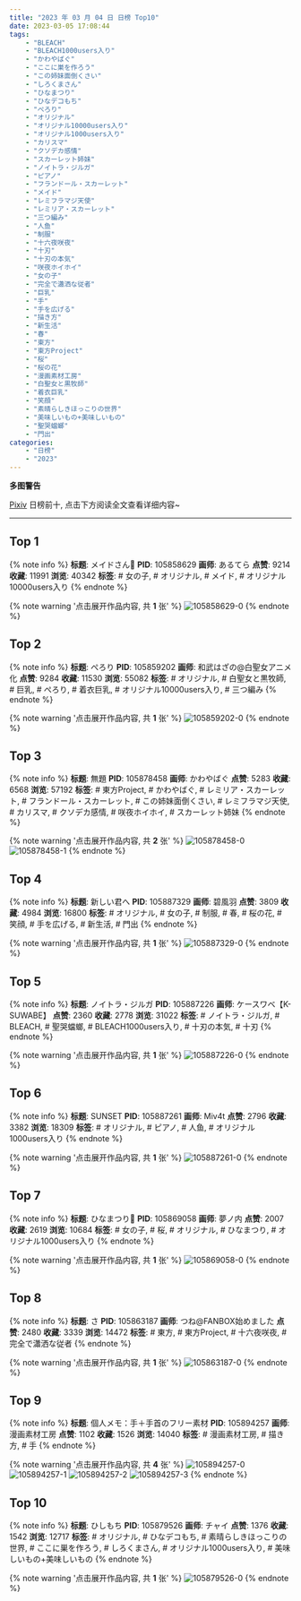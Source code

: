 ```yaml
---
title: "2023 年 03 月 04 日 日榜 Top10"
date: 2023-03-05 17:08:44
tags:
    - "BLEACH"
    - "BLEACH1000users入り"
    - "かわやばぐ"
    - "ここに巣を作ろう"
    - "この姉妹面倒くさい"
    - "しろくまさん"
    - "ひなまつり"
    - "ひなデコもち"
    - "ぺろり"
    - "オリジナル"
    - "オリジナル10000users入り"
    - "オリジナル1000users入り"
    - "カリスマ"
    - "クソデカ感情"
    - "スカーレット姉妹"
    - "ノイトラ・ジルガ"
    - "ピアノ"
    - "フランドール・スカーレット"
    - "メイド"
    - "レミフラマジ天使"
    - "レミリア・スカーレット"
    - "三つ編み"
    - "人鱼"
    - "制服"
    - "十六夜咲夜"
    - "十刃"
    - "十刃の本気"
    - "咲夜ホイホイ"
    - "女の子"
    - "完全で瀟洒な従者"
    - "巨乳"
    - "手"
    - "手を広げる"
    - "描き方"
    - "新生活"
    - "春"
    - "東方"
    - "東方Project"
    - "桜"
    - "桜の花"
    - "漫画素材工房"
    - "白聖女と黒牧師"
    - "着衣巨乳"
    - "笑顔"
    - "素晴らしきほっこりの世界"
    - "美味しいもの+美味しいもの"
    - "聖哭蟷螂"
    - "門出"
categories:
    - "日榜"
    - "2023"
---
```


<i class="fa fa-triangle-exclamation"></i>**多图警告**<i class="fa fa-triangle-exclamation"></i>

[Pixiv](https://www.pixiv.net/) 日榜前十, 点击下方阅读全文查看详细内容~

<!-- more -->

---

## Top 1

{% note info %}
**标题**: メイドさん🍋
**PID**: 105858629 **画师**: あるてら
**点赞**: 9214 **收藏**: 11991 **浏览**: 40342
**标签**: # 女の子, # オリジナル, # メイド, # オリジナル10000users入り
{% endnote %}

{% note warning '点击展开作品内容, 共 **1** 张' %}
![105858629-0](https://i.pixiv.re/img-original/img/2023/03/03/00/00/33/105858629_p0.png)
{% endnote %}

## Top 2

{% note info %}
**标题**: ぺろり
**PID**: 105859202 **画师**: 和武はざの@白聖女アニメ化
**点赞**: 9284 **收藏**: 11530 **浏览**: 55082
**标签**: # オリジナル, # 白聖女と黒牧師, # 巨乳, # ぺろり, # 着衣巨乳, # オリジナル10000users入り, # 三つ編み
{% endnote %}

{% note warning '点击展开作品内容, 共 **1** 张' %}
![105859202-0](https://i.pixiv.re/img-original/img/2023/03/03/00/08/41/105859202_p0.jpg)
{% endnote %}

## Top 3

{% note info %}
**标题**: 無題
**PID**: 105878458 **画师**: かわやばぐ
**点赞**: 5283 **收藏**: 6568 **浏览**: 57192
**标签**: # 東方Project, # かわやばぐ, # レミリア・スカーレット, # フランドール・スカーレット, # この姉妹面倒くさい, # レミフラマジ天使, # カリスマ, # クソデカ感情, # 咲夜ホイホイ, # スカーレット姉妹
{% endnote %}

{% note warning '点击展开作品内容, 共 **2** 张' %}
![105878458-0](https://i.pixiv.re/img-original/img/2023/03/03/19/58/20/105878458_p0.jpg)
![105878458-1](https://i.pixiv.re/img-original/img/2023/03/03/19/58/20/105878458_p1.jpg)
{% endnote %}

## Top 4

{% note info %}
**标题**: 新しい君へ
**PID**: 105887329 **画师**: 碧風羽
**点赞**: 3809 **收藏**: 4984 **浏览**: 16800
**标签**: # オリジナル, # 女の子, # 制服, # 春, # 桜の花, # 笑顔, # 手を広げる, # 新生活, # 門出
{% endnote %}

{% note warning '点击展开作品内容, 共 **1** 张' %}
![105887329-0](https://i.pixiv.re/img-original/img/2023/03/04/00/02/08/105887329_p0.jpg)
{% endnote %}

## Top 5

{% note info %}
**标题**: ノイトラ・ジルガ
**PID**: 105887226 **画师**: ケースワベ【K-SUWABE】
**点赞**: 2360 **收藏**: 2778 **浏览**: 31022
**标签**: # ノイトラ・ジルガ, # BLEACH, # 聖哭蟷螂, # BLEACH1000users入り, # 十刃の本気, # 十刃
{% endnote %}

{% note warning '点击展开作品内容, 共 **1** 张' %}
![105887226-0](https://i.pixiv.re/img-original/img/2023/03/04/00/01/19/105887226_p0.jpg)
{% endnote %}

## Top 6

{% note info %}
**标题**: SUNSET
**PID**: 105887261 **画师**: Miv4t
**点赞**: 2796 **收藏**: 3382 **浏览**: 18309
**标签**: # オリジナル, # ピアノ, # 人鱼, # オリジナル1000users入り
{% endnote %}

{% note warning '点击展开作品内容, 共 **1** 张' %}
![105887261-0](https://i.pixiv.re/img-original/img/2023/03/04/00/01/35/105887261_p0.jpg)
{% endnote %}

## Top 7

{% note info %}
**标题**: ひなまつり🌸
**PID**: 105869058 **画师**: 夢ノ内
**点赞**: 2007 **收藏**: 2619 **浏览**: 10684
**标签**: # 女の子, # 桜, # オリジナル, # ひなまつり, # オリジナル1000users入り
{% endnote %}

{% note warning '点击展开作品内容, 共 **1** 张' %}
![105869058-0](https://i.pixiv.re/img-original/img/2023/03/03/11/48/11/105869058_p0.jpg)
{% endnote %}

## Top 8

{% note info %}
**标题**: さ
**PID**: 105863187 **画师**: つね@FANBOX始めました
**点赞**: 2480 **收藏**: 3339 **浏览**: 14472
**标签**: # 東方, # 東方Project, # 十六夜咲夜, # 完全で瀟洒な従者
{% endnote %}

{% note warning '点击展开作品内容, 共 **1** 张' %}
![105863187-0](https://i.pixiv.re/img-original/img/2023/03/03/03/11/30/105863187_p0.png)
{% endnote %}

## Top 9

{% note info %}
**标题**: 個人メモ：手＋手首のフリー素材
**PID**: 105894257 **画师**: 漫画素材工房
**点赞**: 1102 **收藏**: 1526 **浏览**: 14040
**标签**: # 漫画素材工房, # 描き方, # 手
{% endnote %}

{% note warning '点击展开作品内容, 共 **4** 张' %}
![105894257-0](https://i.pixiv.re/img-original/img/2023/03/04/07/00/06/105894257_p0.jpg)
![105894257-1](https://i.pixiv.re/img-original/img/2023/03/04/07/00/06/105894257_p1.jpg)
![105894257-2](https://i.pixiv.re/img-original/img/2023/03/04/07/00/06/105894257_p2.jpg)
![105894257-3](https://i.pixiv.re/img-original/img/2023/03/04/07/00/06/105894257_p3.jpg)
{% endnote %}

## Top 10

{% note info %}
**标题**: ひしもち
**PID**: 105879526 **画师**: チャイ
**点赞**: 1376 **收藏**: 1542 **浏览**: 12717
**标签**: # オリジナル, # ひなデコもち, # 素晴らしきほっこりの世界, # ここに巣を作ろう, # しろくまさん, # オリジナル1000users入り, # 美味しいもの+美味しいもの
{% endnote %}

{% note warning '点击展开作品内容, 共 **1** 张' %}
![105879526-0](https://i.pixiv.re/img-original/img/2023/03/03/20/30/01/105879526_p0.png)
{% endnote %}
